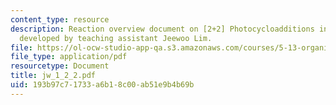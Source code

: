 ```yaml
---
content_type: resource
description: Reaction overview document on [2+2] Photocycloadditions in Organic Chemistry,
  developed by teaching assistant Jeewoo Lim.
file: https://ol-ocw-studio-app-qa.s3.amazonaws.com/courses/5-13-organic-chemistry-ii-fall-2006/193b97c71733a6b18c00ab51e9b4b69b_jw_1_2_2.pdf
file_type: application/pdf
resourcetype: Document
title: jw_1_2_2.pdf
uid: 193b97c7-1733-a6b1-8c00-ab51e9b4b69b
---
```

